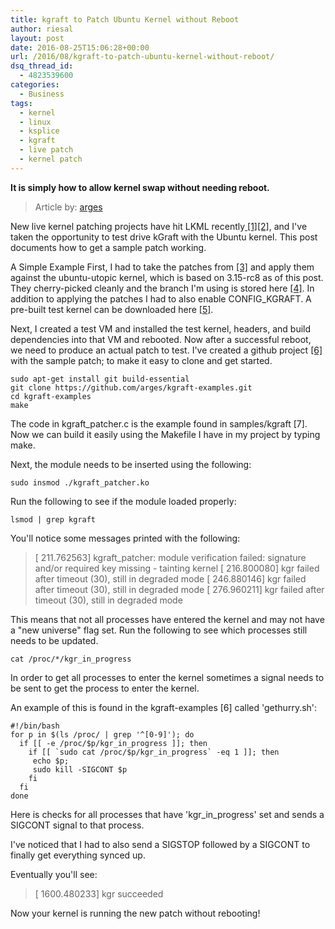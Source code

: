 ```yaml
---
title: kgraft to Patch Ubuntu Kernel without Reboot
author: riesal
layout: post
date: 2016-08-25T15:06:28+00:00
url: /2016/08/kgraft-to-patch-ubuntu-kernel-without-reboot/
dsq_thread_id:
  - 4823539600
categories:
  - Business
tags:
  - kernel
  - linux
  - ksplice
  - kgraft
  - live patch
  - kernel patch
---
```


**It is simply how to allow kernel swap without needing reboot.**

> Article by: [arges](http://dinosaursareforever.blogspot.co.id/)

New live kernel patching projects have hit LKML recently[ \[1\]](https://lkml.org/lkml/2014/4/30/477)[\[2\]](https://lkml.org/lkml/2014/5/1/273), and I've taken the opportunity to test drive kGraft with the Ubuntu kernel. This post documents how to get a sample patch working.

<span id="more-4512"></span><!--more-->

A Simple Example
First, I had to take the patches from [ \[3\]](https://git.kernel.org/cgit/linux/kernel/git/jirislaby/kgraft.git/) and apply them against the ubuntu-utopic kernel, which is based on 3.15-rc8 as of this post. They cherry-picked cleanly and the branch I'm using is stored here [ \[4\]](http://zinc.ubuntu.com/git?p=arges/ubuntu-utopic.git;a=shortlog;h=refs/heads/kgraft-utopic). In addition to applying the patches I had to also enable CONFIG_KGRAFT. A pre-built test kernel can be downloaded here [ \[5\]](http://people.canonical.com/~arges/kgraft-utopic/).

Next, I created a test VM and installed the test kernel, headers, and build dependencies into that VM and rebooted. Now after a successful reboot, we need to produce an actual patch to test. I've created a github project [ \[6\]](https://github.com/arges/kgraft-examples) with the sample patch; to make it easy to clone and get started.

    sudo apt-get install git build-essential
    git clone https://github.com/arges/kgraft-examples.git
    cd kgraft-examples
    make

The code in kgraft_patcher.c is the example found in samples/kgraft [7]. Now we can build it easily using the Makefile I have in my project by typing make.

Next, the module needs to be inserted using the following:

    sudo insmod ./kgraft_patcher.ko

Run the following to see if the module loaded properly:

    lsmod | grep kgraft

You'll notice some messages printed with the following:

> [  211.762563] kgraft_patcher: module verification failed: signature
> and/or  required key missing - tainting kernel [  216.800080] kgr
> failed after timeout (30), still in degraded mode [  246.880146] kgr
> failed after timeout (30), still in degraded mode [  276.960211] kgr
> failed after timeout (30), still in degraded mode

This means that not all processes have entered the kernel and may not have a "new universe" flag set.  Run the following to see which processes still needs to be updated.

    cat /proc/*/kgr_in_progress

In order to get all processes to enter the kernel sometimes a signal needs to be sent to get the process to enter the kernel.

An example of this is found in the kgraft-examples [6] called 'gethurry.sh':

    #!/bin/bash
    for p in $(ls /proc/ | grep '^[0-9]'); do
      if [[ -e /proc/$p/kgr_in_progress ]]; then
        if [[ `sudo cat /proc/$p/kgr_in_progress` -eq 1 ]]; then
         echo $p;
         sudo kill -SIGCONT $p
        fi
      fi
    done

Here is checks for all processes that have 'kgr_in_progress' set and sends a SIGCONT signal to that process. 

I've noticed that I had to also send a SIGSTOP followed by a SIGCONT to finally get everything synced up.

Eventually you'll see:

> [ 1600.480233] kgr succeeded

Now your kernel is running the new patch without rebooting!
